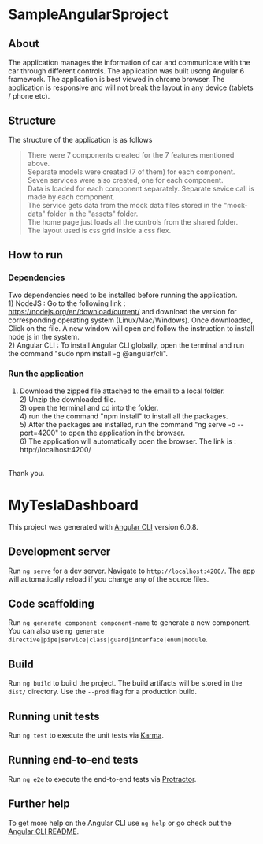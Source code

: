 # SampleAngularSproject

## About
The application manages the information of car and communicate with the car through different controls. The application was built usong Angular 6 framework. The application is best viewed in chrome browser. The application is responsive and will not break the layout in any device (tablets / phone etc). <br />

## Structure
The structure of the application is as follows
> There were 7 components created for the 7 features mentioned above. <br />
> Separate models were created (7 of them) for each component. <br />
> Seven services were also created, one for each component. <br />
> Data is loaded for each component separately. Separate sevice call is made by each component. <br />
> The service gets data from the mock data files stored in the "mock-data" folder in the "assets" folder. <br />
> The home page just loads all the controls from the shared folder. <br />
> The layout used is css grid inside a css flex. <br />

## How to run
### Dependencies
 Two dependencies need to be installed before running the application. <br />
	1) NodeJS : Go to the following link : https://nodejs.org/en/download/current/ and download the version for corresponding operating system (Linux/Mac/Windows). Once downloaded, Click on the file. A new window will open and follow the instruction to install node js in the system. <br />
	2) Angular CLI : To install Angular CLI globally, open the terminal and run the command "sudo npm install -g @angular/cli". <br />

### Run the application
  1) Download the zipped file attached to the email to a local folder. <br />
	2) Unzip the downloaded file. <br />
	3) open the terminal and cd into the folder. <br />
	4) run the the command "npm install" to install all the packages. <br />
	5) After the packages are installed, run the command "ng serve -o --port=4200" to open the application in the browser. <br />
	6) The application will automatically ooen the browser. The link is : http://localhost:4200/ <br />
<br />
Thank you. <br />


# MyTeslaDashboard

This project was generated with [Angular CLI](https://github.com/angular/angular-cli) version 6.0.8.

## Development server

Run `ng serve` for a dev server. Navigate to `http://localhost:4200/`. The app will automatically reload if you change any of the source files.

## Code scaffolding

Run `ng generate component component-name` to generate a new component. You can also use `ng generate directive|pipe|service|class|guard|interface|enum|module`.

## Build

Run `ng build` to build the project. The build artifacts will be stored in the `dist/` directory. Use the `--prod` flag for a production build.

## Running unit tests

Run `ng test` to execute the unit tests via [Karma](https://karma-runner.github.io).

## Running end-to-end tests

Run `ng e2e` to execute the end-to-end tests via [Protractor](http://www.protractortest.org/).

## Further help

To get more help on the Angular CLI use `ng help` or go check out the [Angular CLI README](https://github.com/angular/angular-cli/blob/master/README.md).
